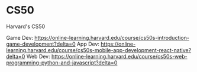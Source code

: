 # CS50
Harvard's CS50

Game Dev: https://online-learning.harvard.edu/course/cs50s-introduction-game-development?delta=0
App Dev: https://online-learning.harvard.edu/course/cs50s-mobile-app-development-react-native?delta=0
Web Dev: https://online-learning.harvard.edu/course/cs50s-web-programming-python-and-javascript?delta=0
